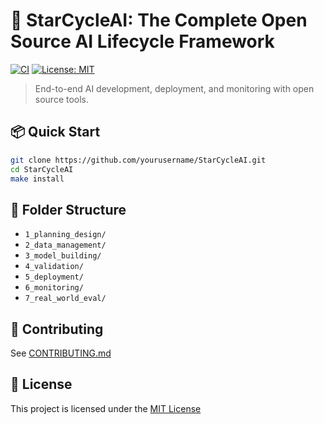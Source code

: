 # 🌟 StarCycleAI: The Complete Open Source AI Lifecycle Framework

[![CI](https://github.com/yourusername/StarCycleAI/actions/workflows/ci.yml/badge.svg)](https://github.com/yourusername/StarCycleAI/actions)
[![License: MIT](https://img.shields.io/badge/License-MIT-yellow.svg)](LICENSE)

> End-to-end AI development, deployment, and monitoring with open source tools.

## 📦 Quick Start

```bash
git clone https://github.com/yourusername/StarCycleAI.git
cd StarCycleAI
make install
```

## 📁 Folder Structure

- `1_planning_design/`
- `2_data_management/`
- `3_model_building/`
- `4_validation/`
- `5_deployment/`
- `6_monitoring/`
- `7_real_world_eval/`

## 💬 Contributing

See [CONTRIBUTING.md](CONTRIBUTING.md)

## 📜 License

This project is licensed under the [MIT License](LICENSE)

